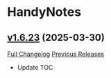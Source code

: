 # HandyNotes

## [v1.6.23](https://github.com/Nevcairiel/HandyNotes/tree/v1.6.23) (2025-03-30)
[Full Changelog](https://github.com/Nevcairiel/HandyNotes/compare/v1.6.22...v1.6.23) [Previous Releases](https://github.com/Nevcairiel/HandyNotes/releases)

- Update TOC  
